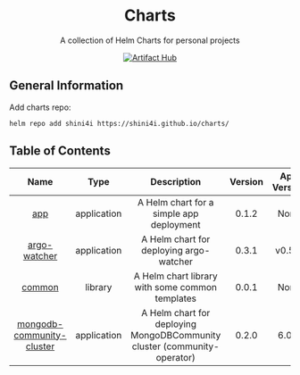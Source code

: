 <div align="center">

# Charts
A collection of Helm Charts for personal projects

[![Artifact Hub](https://img.shields.io/endpoint?url=https://artifacthub.io/badge/repository/shini4i)](https://artifacthub.io/packages/search?repo=shini4i)

</div>

## General Information
Add charts repo:
```
helm repo add shini4i https://shini4i.github.io/charts/
```

## Table of Contents
<!-- table_start -->
|                                                 Name                                                |     Type    |                               Description                                | Version | App Version |
|:---------------------------------------------------------------------------------------------------:|:-----------:|:------------------------------------------------------------------------:|:-------:|:-----------:|
|                       [app](https://artifacthub.io/packages/helm/shini4i/app)                       | application |                 A Helm chart for a simple app deployment                 |  0.1.2  |     None    |
|              [argo-watcher](https://artifacthub.io/packages/helm/shini4i/argo-watcher)              | application |                 A Helm chart for deploying argo-watcher                  |  0.3.1  |    v0.5.0   |
|                    [common](https://artifacthub.io/packages/helm/shini4i/common)                    |   library   |             A Helm chart library with some common templates              |  0.0.1  |     None    |
| [mongodb-community-cluster](https://artifacthub.io/packages/helm/shini4i/mongodb-community-cluster) | application | A Helm chart for deploying MongoDBCommunity cluster (community-operator) |  0.2.0  |    6.0.2    |
<!-- table_end -->
